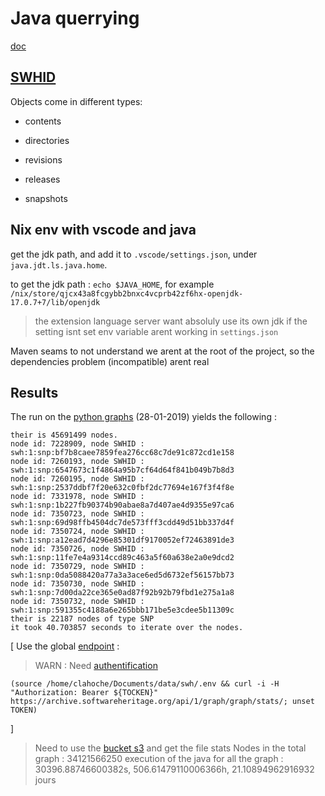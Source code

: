 # Java querrying

[doc](https://docs.softwareheritage.org/devel/swh-graph/java-api.html)

## [SWHID](https://docs.softwareheritage.org/devel/swh-model/persistent-identifiers.html)
Objects come in different types:

- contents

- directories

- revisions

- releases

- snapshots


## Nix env with vscode and java

get the jdk path, and add it to `.vscode/settings.json`, under `java.jdt.ls.java.home`.

to get the jdk path : `echo $JAVA_HOME`, for example `/nix/store/qjcx43a8fcgybb2bnxc4vcprb42zf6hx-openjdk-17.0.7+7/lib/openjdk`
> the extension language server want absoluly use its own jdk if the setting isnt set
> env variable arent working in `settings.json`

Maven seams to not understand we arent at the root of the project, so the dependencies problem (incompatible) arent real

## Results

The run on the [python graphs](https://docs.softwareheritage.org/devel/swh-dataset/graph/dataset.html#graph-dataset-2019-01-28-popular-3k-python) (28-01-2019) yields the following :
```shell
their is 45691499 nodes.
node id: 7228909, node SWHID : swh:1:snp:bf7b8caee7859fea276cc68c7de91c872cd1e158
node id: 7260193, node SWHID : swh:1:snp:6547673c1f4864a95b7cf64d64f841b049b7b8d3
node id: 7260195, node SWHID : swh:1:snp:2537ddbf7f20e632c0fbf2dc77694e167f3f4f8e
node id: 7331978, node SWHID : swh:1:snp:1b227fb90374b90abae8a7d407ae4d9355e97ca6
node id: 7350723, node SWHID : swh:1:snp:69d98ffb4504dc7de573fff3cdd49d51bb337d4f
node id: 7350724, node SWHID : swh:1:snp:a12ead7d4296e85301df9170052ef72463891de3
node id: 7350726, node SWHID : swh:1:snp:11fe7e4a9314ccd89c463a5f60a638e2a0e9dcd2
node id: 7350729, node SWHID : swh:1:snp:0da5088420a77a3a3ace6ed5d6732ef56157bb73
node id: 7350730, node SWHID : swh:1:snp:7d00da22ce365e0ad87f92b92b79fbd1e275a1a8
node id: 7350732, node SWHID : swh:1:snp:591355c4188a6e265bbb171be5e3cdee5b11309c
their is 22187 nodes of type SNP
it took 40.703857 seconds to iterate over the nodes.
```
[
Use the global [endpoint](https://archive.softwareheritage.org/api/1/graph/) :
> WARN : Need [authentification](https://archive.softwareheritage.org/oidc/profile/#tokens)
```shell
(source /home/clahoche/Documents/data/swh/.env && curl -i -H "Authorization: Bearer ${TOCKEN}" https://archive.softwareheritage.org/api/1/graph/graph/stats/; unset TOKEN)

```
]

> Need to use the [bucket s3](https://docs.softwareheritage.org/devel/swh-dataset/graph/dataset.html#graph-dataset-2023-09-06) and get the file stats
> Nodes in the total graph : 34121566250
> execution of the java for all the graph : 30396.88746600382s, 506.61479110006366h, 21.10894962916932 jours